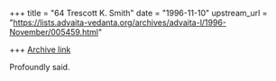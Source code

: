 +++
title = "64 Trescott K. Smith"
date = "1996-11-10"
upstream_url = "https://lists.advaita-vedanta.org/archives/advaita-l/1996-November/005459.html"

+++
[Archive link](https://lists.advaita-vedanta.org/archives/advaita-l/1996-November/005459.html)

Profoundly said.

